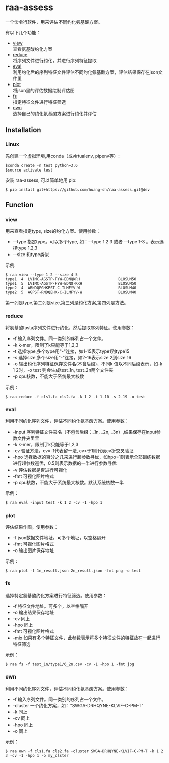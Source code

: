 # raa-assess
一个命令行软件，用来评估不同约化氨基酸方案。

有以下几个功能：
- [view](#sc-view)     
    查看氨基酸约化方案
- [reduce](#sc-reduce)    
将序列文件进行约化，并进行序列特征提取
- [eval](#sc-eval)    
利用约化后的序列特征文件评估不同约化氨基酸方案，评估结果保存在json文件里
- [plot](#sc-plot)    
将json里的评估数据绘制评估图
- [fs](#sc-fs)   
指定特征文件进行特征筛选
- [own](#sc-own)    
选择自己的约化氨基酸方案进行约化并评估


Installation
------------
### Linux 
先创建一个虚拟环境,用conda（或virtualenv, pipenv等）:
```{.sourceCode .bash}
$conda create -n test python=3.6
$source activate test
```

安装 raa-assess, 可以简单地用 pip:

``` {.sourceCode .bash}
$ pip install git+https://github.com/huang-sh/raa-assess.git@dev
```

Function
------------
### <a name="sc-view">view</a>
用来查看指定type, size的约化方案。使用参数：
- --type 指定type。可以多个type, 如：--type 1 2 3 或者 --type 1-3 。表示选择type 1,2,3
- --size 和type类似

示例:
``` {.sourceCode .bash}
$ raa view --type 1 2 --size 4 5
type1  4  LVIMC-AGSTP-FYW-EDNQKRH                 BLOSUM50
type1  5  LVIMC-AGSTP-FYW-EDNQ-KRH                BLOSUM50
type2  4  ARNDQEGHKPST-C-ILMFYV-W                 BLOSUM40
type2  5  AGPST-RNDQEHK-C-ILMFYV-W                BLOSUM40
```
第一列是type,第二列是size,第三列是约化方案,第四列是方法。
### <a name="sc-reduce">reduce</a>
将氨基酸fasta序列文件进行约化，然后提取序列特征。使用参数：
- -f 输入序列文件。同一类别的序列占一个文件。
- -k k-mer，限制了k只能等于1,2,3 
- -t 选择type,多个type用"-"连接，如1-15表示type1到type15
- -s 选择size,多个size用"-"连接，如2-16表示size 2到size 16
- -o 输出约化序列特征保存文件名(不含后缀)，不同k 值以不同后缀表示，如-k 1 2时，-o test 则会生成test_1n, test_2n两个文件夹
- -p cpu核数，不能大于系统最大核数 

示例：
``` {.sourceCode .bash}
$ raa reduce -f cls1.fa cls2.fa -k 1 2 -t 1-10 -s 2-19 -o test
```
### <a name="sc-eval">eval</a>
利用不同约化序列文件，评估不同约化氨基酸方案。使用参数：
- -input 序列特征文件夹名（不包含后缀：_1n, _2n, _3n）,结果保存在input参数文件夹里里
- -k k-mer，限制了k只能等于1,2,3 
- -cv 验证方法，cv=-1代表留一法, cv>于1则代表cv折交叉验证
- -hpo 选择数据的百分之几来进行超参数寻优，如hpo=1则表示全部训练数据进行超参数巡优，0.5则表示数据的一半进行参数寻优
- -v 评估数据是否进行可视化
- -fmt 可视化图片格式
- -p cpu核数，不能大于系统最大核数。默认系统核数一半

示例：
``` {.sourceCode .bash}
$ raa eval -input test -k 1 2 -cv -1 -hpo 1
```
### <a name="sc-eval">plot</a>
评估结果作图。使用参数：
- -f json数据文件地址。可多个地址，以空格隔开
- -fmt 可视化图片格式
- -o 输出图片保存地址 

示例：
``` {.sourceCode .bash}
$ raa plot -f 1n_result.json 2n_result.json -fmt png -o test
```
### <a name="sc-fs">fs</a>
选择特定氨基酸约化方案进行特征筛选。使用参数：
- -f 特征文件地址。可多个，以空格隔开
- -o 输出结果保存地址 
- -cv 同上
- -hpo 同上
- -fmt 可视化图片格式
- -mix 如果有多个特征文件，此参数表示将多个特征文件的特征放在一起进行特征筛选

示例：
``` {.sourceCode .bash}
$ raa fs -f test_1n/type1/6_2n.csv -cv -1 -hpo 1 -fmt jpg
```
### <a name="sc-own">own</a>
利用不同约化序列文件，评估不同约化氨基酸方案。使用参数：
- -f 输入序列文件。同一类别的序列占一个文件。
- -cluster 一个约化方案，如："SWGA-DRHQYNE-KLVIF-C-PM-T"
- -k 同上
- -cv 同上
- -hpo 同上
- -o 同上

示例：
``` {.sourceCode .bash}
$ raa own -f cls1.fa cls2.fa -cluster SWGA-DRHQYNE-KLVIF-C-PM-T -k 1 2 3 -cv -1 -hpo 1 -o my_clster
```
